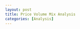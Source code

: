 ```yaml
---
layout: post
title: Price Volume Mix Analysis
categories: [Analysis]
---
```


<img src="{{ site.baseurl }}/images/blog/dashbordview.jpg" alt>

